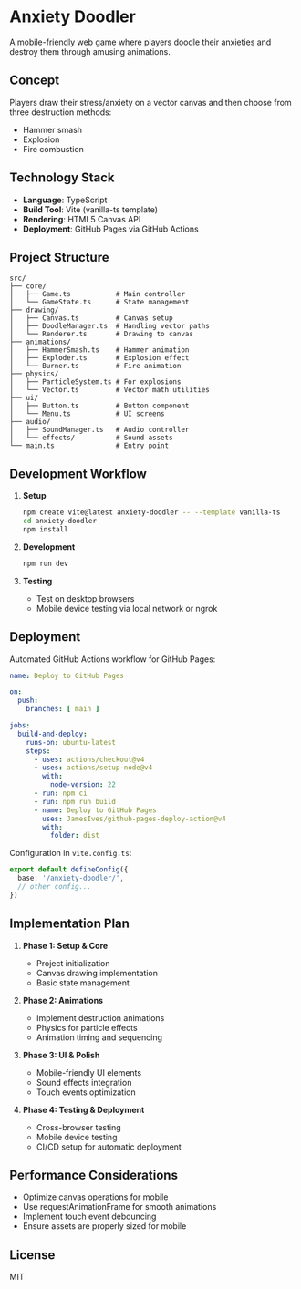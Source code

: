 # Anxiety Doodler

A mobile-friendly web game where players doodle their anxieties and destroy them through amusing animations.

## Concept

Players draw their stress/anxiety on a vector canvas and then choose from three destruction methods:
- Hammer smash
- Explosion
- Fire combustion

## Technology Stack

- **Language**: TypeScript
- **Build Tool**: Vite (vanilla-ts template)
- **Rendering**: HTML5 Canvas API
- **Deployment**: GitHub Pages via GitHub Actions

## Project Structure

```
src/
├── core/
│   ├── Game.ts           # Main controller
│   └── GameState.ts      # State management
├── drawing/
│   ├── Canvas.ts         # Canvas setup
│   ├── DoodleManager.ts  # Handling vector paths
│   └── Renderer.ts       # Drawing to canvas
├── animations/
│   ├── HammerSmash.ts    # Hammer animation
│   ├── Exploder.ts       # Explosion effect
│   └── Burner.ts         # Fire animation
├── physics/
│   ├── ParticleSystem.ts # For explosions
│   └── Vector.ts         # Vector math utilities
├── ui/
│   ├── Button.ts         # Button component
│   └── Menu.ts           # UI screens
├── audio/
│   ├── SoundManager.ts   # Audio controller
│   └── effects/          # Sound assets
└── main.ts               # Entry point
```

## Development Workflow

1. **Setup**
   ```bash
   npm create vite@latest anxiety-doodler -- --template vanilla-ts
   cd anxiety-doodler
   npm install
   ```

2. **Development**
   ```bash
   npm run dev
   ```

3. **Testing**
    - Test on desktop browsers
    - Mobile device testing via local network or ngrok

## Deployment

Automated GitHub Actions workflow for GitHub Pages:

```yaml
name: Deploy to GitHub Pages

on:
  push:
    branches: [ main ]

jobs:
  build-and-deploy:
    runs-on: ubuntu-latest
    steps:
      - uses: actions/checkout@v4
      - uses: actions/setup-node@v4
        with:
          node-version: 22
      - run: npm ci
      - run: npm run build
      - name: Deploy to GitHub Pages
        uses: JamesIves/github-pages-deploy-action@v4
        with:
          folder: dist
```

Configuration in `vite.config.ts`:
```typescript
export default defineConfig({
  base: '/anxiety-doodler/',
  // other config...
})
```

## Implementation Plan

1. **Phase 1: Setup & Core**
    - Project initialization
    - Canvas drawing implementation
    - Basic state management

2. **Phase 2: Animations**
    - Implement destruction animations
    - Physics for particle effects
    - Animation timing and sequencing

3. **Phase 3: UI & Polish**
    - Mobile-friendly UI elements
    - Sound effects integration
    - Touch events optimization

4. **Phase 4: Testing & Deployment**
    - Cross-browser testing
    - Mobile device testing
    - CI/CD setup for automatic deployment

## Performance Considerations

- Optimize canvas operations for mobile
- Use requestAnimationFrame for smooth animations
- Implement touch event debouncing
- Ensure assets are properly sized for mobile

## License

MIT